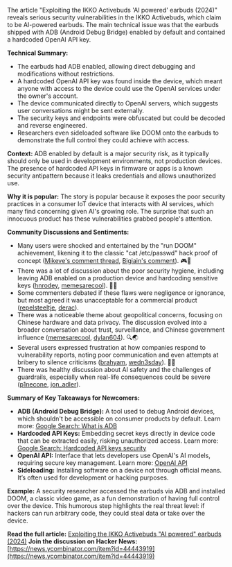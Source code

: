 The article "Exploiting the IKKO Activebuds 'AI powered' earbuds (2024)" reveals serious security vulnerabilities in the IKKO Activebuds, which claim to be AI-powered earbuds. The main technical issue was that the earbuds shipped with ADB (Android Debug Bridge) enabled by default and contained a hardcoded OpenAI API key. 

**Technical Summary:**
- The earbuds had ADB enabled, allowing direct debugging and modifications without restrictions.
- A hardcoded OpenAI API key was found inside the device, which meant anyone with access to the device could use the OpenAI services under the owner's account. 
- The device communicated directly to OpenAI servers, which suggests user conversations might be sent externally.
- The security keys and endpoints were obfuscated but could be decoded and reverse engineered. 
- Researchers even sideloaded software like DOOM onto the earbuds to demonstrate the full control they could achieve with access.

**Context:**
ADB enabled by default is a major security risk, as it typically should only be used in development environments, not production devices. The presence of hardcoded API keys in firmware or apps is a known security antipattern because it leaks credentials and allows unauthorized use. 

**Why it is popular:**
The story is popular because it exposes the poor security practices in a consumer IoT device that interacts with AI services, which many find concerning given AI's growing role. The surprise that such an innocuous product has these vulnerabilities grabbed people's attention.

**Community Discussions and Sentiments:**
- Many users were shocked and entertained by the "run DOOM" achievement, likening it to the classic "cat /etc/passwd" hack proof of concept ([Mikeve's comment thread](https://news.ycombinator.com/item?id=44444029), [Bigiain's comment](https://news.ycombinator.com/item?id=44449934)). 🎮👾
- There was a lot of discussion about the poor security hygiene, including leaving ADB enabled on a production device and hardcoding sensitive keys ([hnrodey](https://news.ycombinator.com/item?id=44448210), [memesarecool](https://news.ycombinator.com/item?id=44444819)). 🔐😱
- Some commenters debated if these flaws were negligence or ignorance, but most agreed it was unacceptable for a commercial product ([repelsteeltje](https://news.ycombinator.com/item?id=44445218), [derac](https://news.ycombinator.com/item?id=44445142)).
- There was a noticeable theme about geopolitical concerns, focusing on Chinese hardware and data privacy. The discussion evolved into a broader conversation about trust, surveillance, and Chinese government influence ([memesarecool](https://news.ycombinator.com/item?id=44445519), [dylan604](https://news.ycombinator.com/item?id=44444819)). 🔍🌏
- Several users expressed frustration at how companies respond to vulnerability reports, noting poor communication and even attempts at bribery to silence criticisms ([brahyam](https://news.ycombinator.com/item?id=44444496), [wedn3sday](https://news.ycombinator.com/item?id=44445935)). 💼📢
- There was healthy discussion about AI safety and the challenges of guardrails, especially when real-life consequences could be severe ([p1necone](https://news.ycombinator.com/item?id=44449102), [jon_adler](https://news.ycombinator.com/item?id=44445450)).

**Summary of Key Takeaways for Newcomers:**
- **ADB (Android Debug Bridge):** A tool used to debug Android devices, which shouldn't be accessible on consumer products by default. Learn more: [Google Search: What is ADB](https://www.google.com/search?q=what+is+adb)
- **Hardcoded API Keys:** Embedding secret keys directly in device code that can be extracted easily, risking unauthorized access. Learn more: [Google Search: Hardcoded API keys security](https://www.google.com/search?q=hardcoded+api+keys+security)
- **OpenAI API:** Interface that lets developers use OpenAI's AI models, requiring secure key management. Learn more: [OpenAI API](https://openai.com/api)
- **Sideloading:** Installing software on a device not through official means. It’s often used for development or hacking purposes.

**Example:** A security researcher accessed the earbuds via ADB and installed DOOM, a classic video game, as a fun demonstration of having full control over the device. This humorous step highlights the real threat level: if hackers can run arbitrary code, they could steal data or take over the device.


**Read the full article:** [Exploiting the IKKO Activebuds "AI powered" earbuds (2024)](https://blog.mgdproductions.com/ikko-activebuds/)
**Join the discussion on Hacker News:** [https://news.ycombinator.com/item?id=44443919](https://news.ycombinator.com/item?id=44443919)